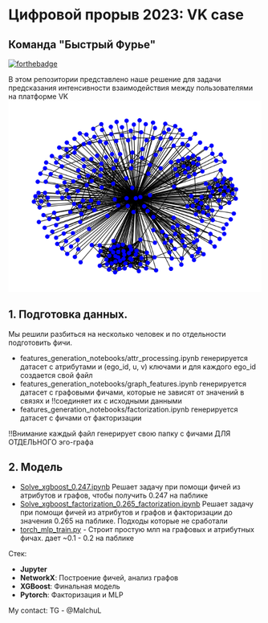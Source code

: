 # Цифровой прорыв 2023: VK case
## Команда "Быстрый Фурье"
[![forthebadge](http://forthebadge.com/images/badges/built-with-love.svg)](http://forthebadge.com)

В этом репозитории представлено наше решение для задачи предсказания интенсивности взаимодействия между пользователями на платформе VK
![graph.png](misc%2Fgraph.png)

## 1. Подготовка данных.
Мы решили разбиться на несколько человек и по отдельности подготовить фичи. 
- features_generation_notebooks/attr_processing.ipynb генерируется датасет с атрибутами и (ego_id, u, v) ключами и для каждого ego_id создается свой файл
- features_generation_notebooks/graph_features.ipynb генерируется датасет с графовыми фичами, которые не зависят от значений в связях и !!соединяет их с исходными данными
- features_generation_notebooks/factorization.ipynb генерируется датасет с фичами от факторизации

!!Внимание каждый файл генерирует свою папку с фичами ДЛЯ ОТДЕЛЬНОГО эго-графа

## 2. Модель
- [Solve_xgboost_0.247.ipynb](Solve_xgboost_0.247.ipynb) Решает задачу при помощи фичей из атрибутов и графов, чтобы получить 0.247 на паблике
- [Solve_xgboost_factorization_0.265_factorization.ipynb](Solve_xgboost_factorization_0.265_factorization.ipynb) Решает задачу при помощи фичей из атрибутов и графов и факторизации до значения 0.265 на паблике. 
Подходы которые не сработали
- [torch_mlp_train.py](torch_mlp_train.py) - Строит простую млп на графовых и атрибутных фичах. дает ~0.1 - 0.2 на паблике

Стек:
 - **Jupyter**
 - **NetworkX**: Построение фичей, анализ графов
 - **XGBoost**: Финальная модель
 - **Pytorch**: Факторизация и MLP

My contact: TG - @MalchuL